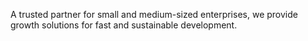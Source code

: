 A trusted partner for small and medium-sized enterprises, we provide growth solutions for fast and sustainable development.
